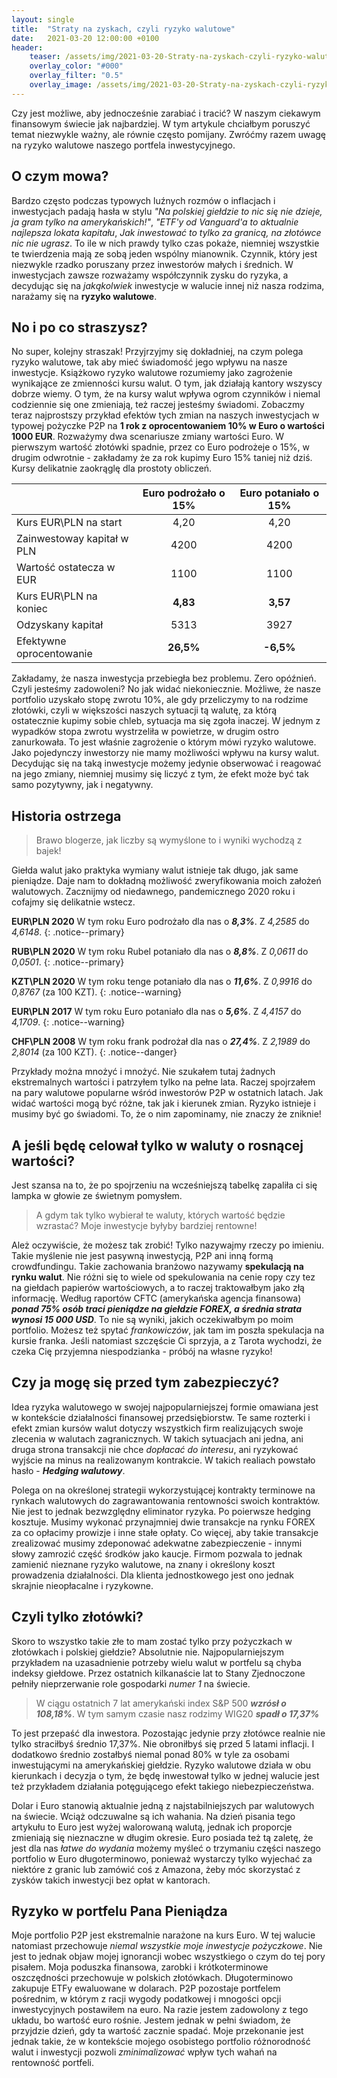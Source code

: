 ```yaml
---
layout: single
title:  "Straty na zyskach, czyli ryzyko walutowe"
date:   2021-03-20 12:00:00 +0100
header:
    teaser: /assets/img/2021-03-20-Straty-na-zyskach-czyli-ryzyko-walutowe/teaser.png
    overlay_color: "#000"
    overlay_filter: "0.5"
    overlay_image: /assets/img/2021-03-20-Straty-na-zyskach-czyli-ryzyko-walutowe/teaser.png
---
```


Czy jest możliwe, aby jednocześnie zarabiać i tracić? W naszym ciekawym finansowym świecie jak najbardziej. W tym artykule chciałbym poruszyć temat niezwykle ważny, ale równie często pomijany. Zwróćmy razem uwagę na ryzyko walutowe naszego portfela inwestycyjnego.

## O czym mowa?

Bardzo często podczas typowych luźnych rozmów o inflacjach i inwestycjach padają hasła w stylu *"Na polskiej giełdzie to nic się nie dzieje, ja gram tylko na amerykańskich!"*, *"ETF'y od Vanguard'a to aktualnie najlepsza lokata kapitału*, *Jak inwestować to tylko za granicą, na złotówce nic nie ugrasz*. To ile w nich prawdy tylko czas pokaże, niemniej wszystkie te twierdzenia mają ze sobą jeden wspólny mianownik. Czynnik, który jest niezwykle rzadko poruszany przez inwestorów małych i średnich. W inwestycjach zawsze rozważamy współczynnik zysku do ryzyka, a decydując się na *jakąkolwiek* inwestycje w walucie innej niż nasza rodzima, narażamy się na **ryzyko walutowe**.

## No i po co straszysz?

No super, kolejny straszak! Przyjrzyjmy się dokładniej, na czym polega ryzyko walutowe, tak aby mieć świadomość jego wpływu na nasze inwestycje. Książkowo ryzyko walutowe rozumiemy jako zagrożenie wynikające ze zmienności kursu walut. O tym, jak działają kantory wszyscy dobrze wiemy. O tym, że na kursy walut wpływa ogrom czynników i niemal codziennie się one zmieniają, też raczej jesteśmy świadomi. Zobaczmy teraz najprostszy przykład efektów tych zmian na naszych inwestycjach w typowej pożyczke P2P na **1 rok z oprocentowaniem 10% w Euro o wartości 1000 EUR**. Rozważymy dwa scenariusze zmiany wartości Euro. W pierwszym wartość złotówki spadnie, przez co Euro podrożeje o 15%, w drugim odwrotnie - zakładamy że za rok kupimy Euro 15% taniej niż dziś. Kursy delikatnie zaokrąglę dla prostoty obliczeń.

| | Euro podrożało o 15% | Euro potaniało o 15%
|:------------|:-------------:|:-------------:|
| Kurs EUR\PLN na start | 4,20 | 4,20 |
| Zainwestoway kapitał w PLN | 4200 | 4200 |
| Wartość ostatecza w EUR | 1100 | 1100 |
| Kurs EUR\PLN na koniec | **4,83** | **3,57** |
| Odzyskany kapitał | 5313 | 3927 |
| Efektywne oprocentowanie | **26,5%** | **-6,5%** |

Zakładamy, że nasza inwestycja przebiegła bez problemu. Zero opóźnień. Czyli jesteśmy zadowoleni? No jak widać niekoniecznie. Możliwe, że nasze portfolio uzyskało stopę zwrotu 10%, ale gdy przeliczymy to na rodzime złotówki, czyli w większości naszych sytuacji tą walutę, za którą ostatecznie kupimy sobie chleb, sytuacja ma się zgoła inaczej. W jednym z wypadków stopa zwrotu wystrzeliła w powietrze, w drugim ostro zanurkowała. To jest właśnie zagrożenie o którym mówi ryzyko walutowe. Jako pojedynczy inwestorzy nie mamy możliwości wpływu na kursy walut. Decydując się na taką inwestycje możemy jedynie obserwować i reagować na jego zmiany, niemniej musimy się liczyć z tym, że efekt może być tak samo pozytywny, jak i negatywny.

## Historia ostrzega

> Brawo blogerze, jak liczby są wymyślone to i wyniki wychodzą z bajek!

Giełda walut jako praktyka wymiany walut istnieje tak długo, jak same pieniądze. Daje nam to dokładną możliwość zweryfikowania moich założeń walutowych. Zacznijmy od niedawnego, pandemicznego 2020 roku i cofajmy się delikatnie wstecz.

**EUR\PLN 2020** W tym roku Euro podrożało dla nas o ***8,3%***. Z *4,2585* do *4,6148*.
{: .notice--primary}

**RUB\PLN 2020** W tym roku Rubel potaniało dla nas o ***8,8%***. Z *0,0611* do *0,0501*.
{: .notice--primary}

**KZT\PLN 2020** W tym roku tenge potaniało dla nas o ***11,6%***. Z *0,9916* do *0,8767* (za 100 KZT).
{: .notice--warning}

**EUR\PLN 2017** W tym roku Euro potaniało dla nas o ***5,6%***. Z *4,4157* do *4,1709*.
{: .notice--warning}

**CHF\PLN 2008** W tym roku frank podrożał dla nas o ***27,4%***. Z *2,1989* do *2,8014* (za 100 KZT).
{: .notice--danger}

Przykłady można mnożyć i mnożyć. Nie szukałem tutaj żadnych ekstremalnych wartości i patrzyłem tylko na pełne lata. Raczej spojrzałem na pary walutowe popularne wśród inwestorów P2P w ostatnich latach. Jak widać wartości mogą być różne, tak jak i kierunek zmian. Ryzyko istnieje i musimy być go świadomi. To, że o nim zapominamy, nie znaczy że zniknie!

## A jeśli będę celował tylko w waluty o rosnącej wartości?

Jest szansa na to, że po spojrzeniu na wcześniejszą tabelkę zapaliła ci się lampka w głowie ze świetnym pomysłem. 

> A gdym tak tylko wybierał te waluty, których wartość będzie wzrastać? Moje inwestycje byłyby bardziej rentowne!

Ależ oczywiście, że możesz tak zrobić! Tylko nazywajmy rzeczy po imieniu. Takie myślenie nie jest pasywną inwestycją, P2P ani inną formą crowdfundingu. Takie zachowania branżowo nazywamy **spekulacją na rynku walut**. Nie różni się to wiele od spekulowania na cenie ropy czy tez na giełdach papierów wartościowych, a to raczej traktowałbym jako złą informację. Według raportów CFTC (amerykańska agencja finansowa) ***ponad 75% osób traci pieniądze na giełdzie FOREX, a średnia strata wynosi 15 000 USD***. To nie są wyniki, jakich oczekiwałbym po moim portfolio. Możesz też spytać *frankowiczów*, jak tam im poszła spekulacja na kursie franka. Jeśli natomiast szczęście Ci sprzyja, a z Tarota wychodzi, że czeka Cię przyjemna niespodzianka - próbój na własne ryzyko!

## Czy ja mogę się przed tym zabezpieczyć?

Idea ryzyka walutowego w swojej najpopularniejszej formie omawiana jest w kontekście działalności finansowej przedsiębiorstw. Te same rozterki i efekt zmian kursów walut dotyczy wszystkich firm realizujących swoje zlecenia w walutach zagranicznych. W takich sytuacjach ani jedna, ani druga strona transakcji nie chce *dopłacać do interesu*, ani ryzykować wyjście na minus na realizowanym kontrakcie. W takich realiach powstało hasło - ***Hedging walutowy***.

Polega on na określonej strategii wykorzystującej kontrakty terminowe na rynkach walutowych do zagrawantowania rentowności swoich kontraktów. Nie jest to jednak bezwzględny eliminator ryzyka. Po poierwsze hedging kosztuje. Musimy wykonać przynajmniej dwie transakcje na rynku FOREX za co opłacimy prowizje i inne stałe opłaty. Co więcej, aby takie transakcje zrealizować musimy zdeponować adekwatne zabezpieczenie - innymi słowy zamrozić część środków jako kaucje. Firmom pozwala to jednak zamienić nieznane ryzyko walutowe, na znany i określony koszt prowadzenia działalności. Dla klienta jednostkowego jest ono jednak skrajnie nieopłacalne i ryzykowne.

## Czyli tylko złotówki?

Skoro to wszystko takie złe to mam zostać tylko przy pożyczkach w złotówkach i polskiej giełdzie? Absolutnie nie. Najpopularniejszym przykładem na uzasadnienie potrzeby wielu walut w portfelu są chyba indeksy giełdowe. Przez ostatnich kilkanaście lat to Stany Zjednoczone pełniły nieprzerwanie role gospodarki *numer 1* na świecie.

> W ciągu ostatnich 7 lat amerykański index S&P 500 ***wzrósł o 108,18%***. W tym samym czasie nasz rodzimy WIG20 ***spadł o 17,37%***

To jest przepaść dla inwestora. Pozostając jedynie przy złotówce realnie nie tylko straciłbyś średnio 17,37%. Nie obroniłbyś się przed 5 latami inflacji. I dodatkowo średnio zostałbyś niemal ponad 80% w tyle za osobami inwestującymi na amerykańskiej giełdzie. Ryzyko walutowe działa w obu kierunkach i decyzja o tym, że będę inwestował tylko w jednej walucie jest też przykładem działania potęgującego efekt takiego niebezpieczeństwa.

<canvas id="indexes-chart" width="400" height="250"></canvas>
<script>
var ctx = document.getElementById('indexes-chart').getContext('2d');
var myChart = new Chart(ctx,
    {
        type: "line",
        data: {
            "labels": ["2014", "2015", "2016","2017","2018","2019","2020","2021"],
            "datasets":[{
                    "label": "S&P 500",
                    "data": [0, 11.29, 5.28, 24.84, 53.09, 43.08, 79.89, 108.18],
                    "fill": false,
                    "borderColor": "rgb(75, 192, 192)",
                    "lineTension": 0.1
                },
                {
                    "label": "WIG20",
                    "data": [0, -5.02, -25.77, -19.51, 1.33, -5.32, -9.5, -17.37],
                    "fill": false,
                    "borderColor": "rgb(90, 120, 192)",
                    "lineTension": 0.1
                }]
        },
        options: {
            plugins: {
              datalabels: {
                 display: false
              }
            },
            scales: {
                yAxes: [{
                    ticks: {
                        beginAtZero: true
                    }
                }]
            },
            title: {
                display: true,
                text: 'Procentowa zmiana indeksu wzdlędem pierwszego notowania z roku 2014'
            }
        }
    }
);
</script>


Dolar i Euro stanowią aktualnie jedną z najstabilniejszych par walutowych na świecie. Wciąż odczuwalne są ich wahania. Na dzień pisania tego artykułu to Euro jest wyżej walorowaną walutą, jednak ich proporcje zmieniają się nieznaczne w długim okresie. Euro posiada też tą zaletę, że jest dla nas *łatwe do wydania* możemy myśleć o trzymaniu części naszego portfolio w Euro długoterminowo, ponieważ wystarczy tylko wyjechać za niektóre z granic lub zamówić coś z Amazona, żeby móc skorzystać z zysków takich inwestycji bez opłat w kantorach.

## Ryzyko w portfelu Pana Pieniądza

Moje portfolio P2P jest ekstremalnie narażone na kurs Euro. W tej walucie natomiast przechowuje *niemal wszystkie moje inwestycje pożyczkowe*. Nie jest to jednak objaw mojej ignorancji wobec wszystkiego o czym do tej pory pisałem. Moja poduszka finansowa, zarobki i krótkoterminowe oszczędności przechowuje w polskich złotówkach. Długoterminowo zakupuje ETFy ewaluowane w dolarach. P2P pozostaje portfelem pośrednim, w którym z racji wygody podatkowej i mnogości opcji inwestycyjnych postawiłem na euro. Na razie jestem zadowolony z tego układu, bo wartość euro rośnie. Jestem jednak w pełni świadom, że przyjdzie dzień, gdy ta wartość zacznie spadać. Moje przekonanie jest jednak takie, że w kontekście mojego osobistego portfolio różnorodność walut i inwestycji pozwoli *zminimalizować* wpływ tych wahań na rentowność portfeli.
